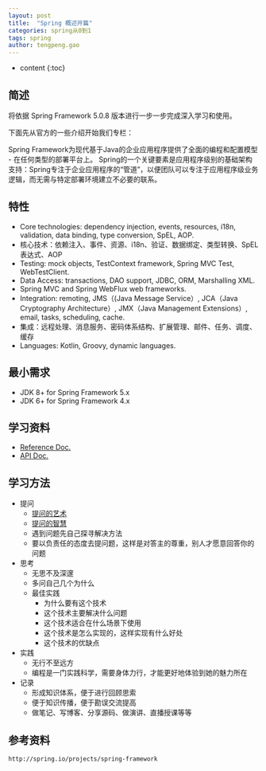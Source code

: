 ```yaml
---
layout: post
title:  "Spring 概述开篇"
categories: spring从0到1
tags: spring
author: tengpeng.gao
---
```


* content
{:toc}


## 简述

将依据 Spring Framework 5.0.8 版本进行一步一步完成深入学习和使用。

下面先从官方的一些介绍开始我们专栏：

Spring Framework为现代基于Java的企业应用程序提供了全面的编程和配置模型 - 在任何类型的部署平台上。
Spring的一个关键要素是应用程序级别的基础架构支持：Spring专注于企业应用程序的“管道”，以便团队可以专注于应用程序级业务逻辑，而无需与特定部署环境建立不必要的联系。

## 特性

- Core technologies: dependency injection, events, resources, i18n, validation, data binding, type conversion, SpEL, AOP.
 - 核心技术：依赖注入、事件、资源、i18n、验证、数据绑定、类型转换、SpEL表达式、AOP
- Testing: mock objects, TestContext framework, Spring MVC Test, WebTestClient.
- Data Access: transactions, DAO support, JDBC, ORM, Marshalling XML.
- Spring MVC and Spring WebFlux web frameworks.
- Integration: remoting, JMS（(Java Message Service）, JCA（Java Cryptography Architecture）, JMX（Java Management Extensions）, email, tasks, scheduling, cache.
 - 集成：远程处理、消息服务、密码体系结构、扩展管理、邮件、任务、调度、缓存
- Languages: Kotlin, Groovy, dynamic languages.

## 最小需求

- JDK 8+ for Spring Framework 5.x
- JDK 6+ for Spring Framework 4.x


## 学习资料

- [Reference Doc.](https://docs.spring.io/spring/docs/5.0.8.RELEASE/spring-framework-reference/)
- [API Doc.](https://docs.spring.io/spring/docs/5.0.8.RELEASE/javadoc-api/)

## 学习方法
- 提问
    - [提问的艺术](http://item.jd.com/11377256.html)
    - [提问的智慧](http://www.dianbo.org/9238/stone/tiwendezhihui.htm)
    - 遇到问题先自己探寻解决方法
    - 要以负责任的态度去提问题，这样是对答主的尊重，别人才愿意回答你的问题
- 思考
    - 无思不及深邃
    - 多问自己几个为什么
    - 最佳实践 
        - 为什么要有这个技术
        - 这个技术主要解决什么问题
        - 这个技术适合在什么场景下使用
        - 这个技术是怎么实现的，这样实现有什么好处
        - 这个技术的优缺点
- 实践
    - 无行不至远方
    - 编程是一门实践科学，需要身体力行，才能更好地体验到她的魅力所在
- 记录
    - 形成知识体系，便于进行回顾思索
    - 便于知识传播，便于勘误交流提高
    - 做笔记、写博客、分享源码、做演讲、直播授课等等

## 参考资料

    http://spring.io/projects/spring-framework
 